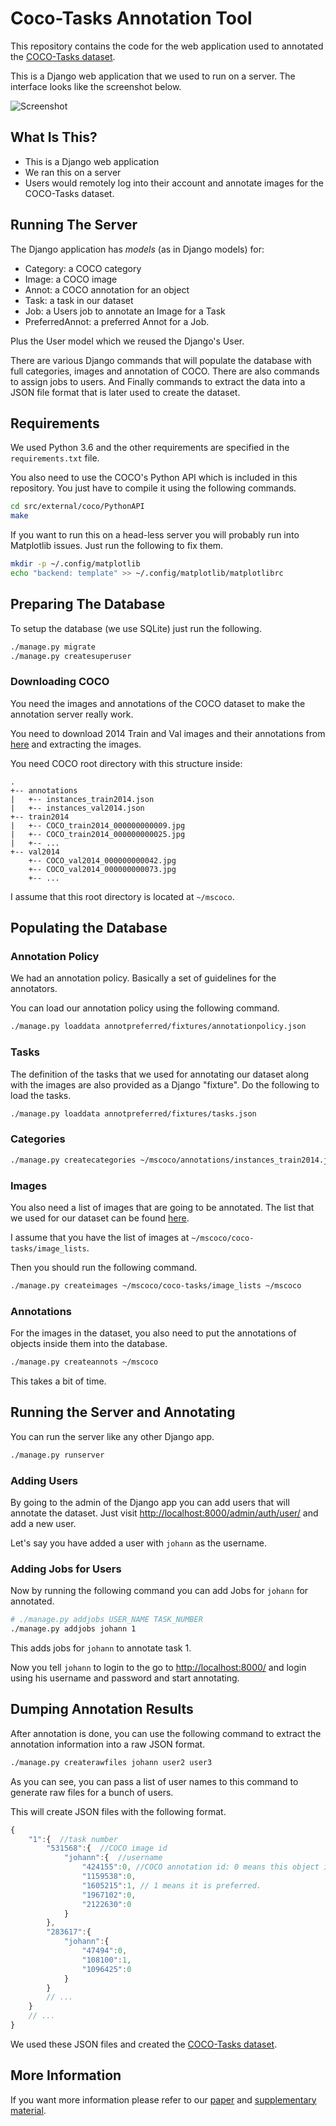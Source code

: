 # Coco-Tasks Annotation Tool

This repository contains the code for the web application used to annotated the [COCO-Tasks dataset](https://github.com/coco-tasks/dataset).

This is a Django web application that we used to run on a server. The interface looks like the screenshot below.

![Screenshot](/screenshot.png)

## What Is This?

* This is a Django web application
* We ran this on a server
* Users would remotely log into their account and annotate images for the COCO-Tasks dataset.

## Running The Server

The Django application has *models* (as in Django models) for:

* Category: a COCO category
* Image: a COCO image
* Annot: a COCO annotation for an object
* Task: a task in our dataset
* Job: a Users job to annotate an Image for a Task
* PreferredAnnot: a preferred Annot for a Job.

Plus the User model which we reused the Django's User.



There are various Django commands that will populate the database with full categories, images and annotation of COCO. There are also commands to assign jobs to users. And Finally commands to extract the data into a JSON file format that is later used to create the dataset.



## Requirements

We used Python 3.6 and the other requirements are specified in the `requirements.txt` file.

You also need to use the COCO's Python API which is included in this repository. You just have to compile it using the following commands.

```bash
cd src/external/coco/PythonAPI
make
```

If you want to run this on a head-less server you will probably run into Matplotlib issues. Just run the following to fix them.

```bash
mkdir -p ~/.config/matplotlib
echo "backend: template" >> ~/.config/matplotlib/matplotlibrc
```

## Preparing The Database

To setup the database (we use SQLite) just run the following.

```bash
./manage.py migrate
./manage.py createsuperuser
```

### Downloading COCO

You need the images and annotations of the COCO dataset to make the annotation server really work.

You need to download 2014 Train and Val images and their annotations from [here](http://cocodataset.org/#download) and extracting the images.

You need COCO root directory with this structure inside:

```
.
+-- annotations
|   +-- instances_train2014.json
|   +-- instances_val2014.json
+-- train2014
|   +-- COCO_train2014_000000000009.jpg
|   +-- COCO_train2014_000000000025.jpg
|   +-- ...
+-- val2014
    +-- COCO_val2014_000000000042.jpg
    +-- COCO_val2014_000000000073.jpg
    +-- ...
```

I assume that this root directory is located at `~/mscoco`.

## Populating the Database

### Annotation Policy

We had an annotation policy. Basically a set of guidelines for the annotators.

You can load our annotation policy using the following command.

```bash
./manage.py loaddata annotpreferred/fixtures/annotationpolicy.json
```

### Tasks

The definition of the tasks that we used for annotating our dataset along with the images are also provided as a Django "fixture". Do the following to load the tasks.

```bash
./manage.py loaddata annotpreferred/fixtures/tasks.json
```

### Categories

```bash
./manage.py createcategories ~/mscoco/annotations/instances_train2014.json
```

### Images

You also need a list of images that are going to be annotated. The list that we used for our dataset can be found [here](https://github.com/coco-tasks/dataset/tree/cvpr2019/image_lists).

I assume that you have the list of images at `~/mscoco/coco-tasks/image_lists`.

Then you should run the following command.

```bash
./manage.py createimages ~/mscoco/coco-tasks/image_lists ~/mscoco
```

### Annotations

For the images in the dataset, you also need to put the annotations of objects inside them into the database.

```bash
./manage.py createannots ~/mscoco
```

This takes a bit of time.

## Running the Server and Annotating

You can run the server like any other Django app.

```bash
./manage.py runserver
```

### Adding Users

By going to the admin of the Django app you can add users that will annotate the dataset. Just visit <http://localhost:8000/admin/auth/user/> and add a new user.

Let's say you have added a user with `johann` as the username.

### Adding Jobs for Users

Now by running the following command you can add Jobs for `johann` for annotated.

```bash
# ./manage.py addjobs USER_NAME TASK_NUMBER
./manage.py addjobs johann 1
```

This adds jobs for `johann` to annotate task 1.

Now you tell `johann` to login to the go to <http://localhost:8000/> and login using his username and password and start annotating.



## Dumping Annotation Results

After annotation is done, you can use the following command to extract the annotation information into a raw JSON format.

```bash
./manage.py createrawfiles johann user2 user3
```

As you can see, you can pass a list of user names to this command to generate raw files for a bunch of users.

This will create JSON files with the following format.

```js
{  
    "1":{  //task number
        "531568":{  //COCO image id
            "johann":{  //username
                "424155":0, //COCO annotation id: 0 means this object in this image is not preferred for the task.
                "1159538":0,
                "1605215":1, // 1 means it is preferred.
                "1967102":0,
                "2122630":0
            }
        },
        "283617":{  
            "johann":{  
                "47494":0,
                "108100":1,
                "1096425":0
            }
        }
        // ...
    }
    // ...
}
```

We used these JSON files and created the [COCO-Tasks dataset](https://github.com/coco-tasks/dataset).

## More Information

If you want more information please refer to our [paper](https://arxiv.org/abs/1904.03000) and [supplementary material](https://yassersouri.github.io/papers/coco-tasks-cvpr2019-supmat.pdf).

